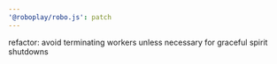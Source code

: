 ```yaml
---
'@roboplay/robo.js': patch
---
```


refactor: avoid terminating workers unless necessary for graceful spirit shutdowns
